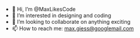 - 👋 Hi, I’m @MaxLikesCode
- 👀 I’m interested in designing and coding
- 💞️ I’m looking to collaborate on anything exciting
- 📫 How to reach me: max.giess@googlemail.com

<!--- 🌱 I’m currently learning Vue and Python-->
<!---
MaxLikesCode/MaxLikesCode is a ✨ special ✨ repository because its `README.md` (this file) appears on your GitHub profile.
You can click the Preview link to take a look at your changes.
--->

